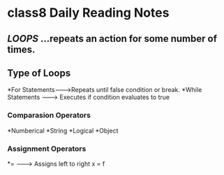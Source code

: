 # class8 Daily Reading Notes

## *LOOPS* ...repeats an action for some number of times.
## Type of Loops
*For Statements--->Repeats until false condition or break.
*While Statements ---> Executes if condition evaluates to true



### Comparasion Operators 
*Numberical
*String
*Logical
*Object
  
### Assignment Operators 
  *= ---> Assigns left to right x = f
  
